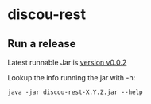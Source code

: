 # discou-rest


## Run a release

Latest runnable Jar is [version v0.0.2](https://github.com/the-open-university/discou/blob/mvn-repo/discou/discou-rest/0.0.2/discou-rest-0.0.2.jar?raw=true)

Lookup the info running the jar with -h:
```
java -jar discou-rest-X.Y.Z.jar --help
```
